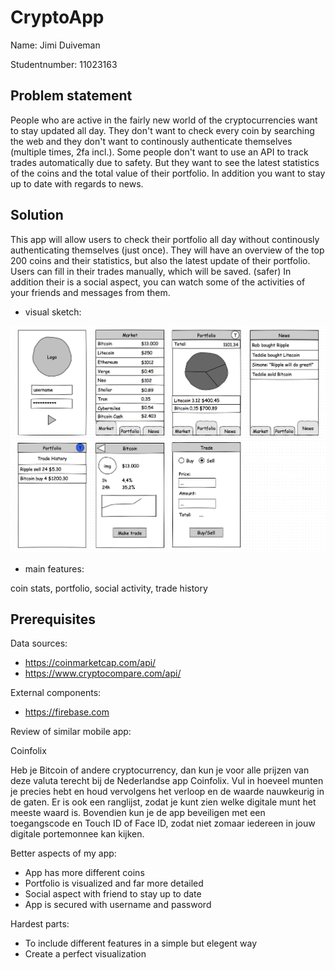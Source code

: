 # CryptoApp

Name: Jimi Duiveman

Studentnumber: 11023163

## Problem statement

People who are active in the fairly new world of the cryptocurrencies want to stay updated all day.
They don't want to check every coin by searching the web and they don't want to continously authenticate themselves (multiple times, 2fa incl.). Some people don't want to use an API to track trades automatically due to safety. But they want to see the latest statistics of the coins and the total value of their portfolio. In addition you want to stay up to date with regards to news.

## Solution

This app will allow users to check their portfolio all day without continously authenticating themselves (just once).
They will have an overview of the top 200 coins and their statistics, but also the latest update of their portfolio.
Users can fill in their trades manually, which will be saved. (safer)
In addition their is a social aspect, you can watch some of the activities of your friends and messages from them.

- visual sketch:

![alt text](https://github.com/jimiduiveman/CryptoApp/blob/master/doc/crypto_sketch.png)

- main features:

coin stats, portfolio, social activity, trade history


## Prerequisites

Data sources:
- https://coinmarketcap.com/api/
- https://www.cryptocompare.com/api/

External components:
- https://firebase.com

Review of similar mobile app:

Coinfolix

Heb je Bitcoin of andere cryptocurrency, dan kun je voor alle prijzen van deze valuta terecht bij de Nederlandse app Coinfolix. Vul in hoeveel munten je precies hebt en houd vervolgens het verloop en de waarde nauwkeurig in de gaten. Er is ook een ranglijst, zodat je kunt zien welke digitale munt het meeste waard is. Bovendien kun je de app beveiligen met een toegangscode en Touch ID of Face ID, zodat niet zomaar iedereen in jouw digitale portemonnee kan kijken.


Better aspects of my app:
- App has more different coins
- Portfolio is visualized and far more detailed
- Social aspect with friend to stay up to date
- App is secured with username and password

Hardest parts:
- To include different features in a simple but elegent way
- Create a perfect visualization
